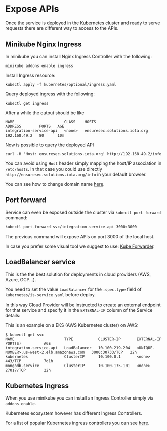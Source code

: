 # Expose APIs

Once the service is deployed in the Kubernetes cluster and ready to serve requests there are different way to access to the APIs.

## Minikube Nginx Ingress

In minikube you can install Nginx Ingress Controller with the following:

`minikube addons enable ingress`

Install Ingress resource:

`kubectl apply -f kubernetes/optional/ingress.yaml`

Query deployed ingress with the following:

`kubectl get ingress`

After a while the output should be like

```
NAME                      CLASS    HOSTS                          ADDRESS        PORTS   AGE
integration-service-api   <none>   ensuresec.solutions.iota.org   192.168.49.2   80      10m
```

Now is possible to query the deployed API

`curl -H 'Host: ensuresec.solutions.iota.org' http://192.168.49.2/info`

You can avoid using `Host` header simply mapping the host/IP association in `/etc/hosts`.
In that case you could use directly `http://ensuresec.solutions.iota.org/info` in your default browser.

You can see how to change domain name [here](configuration.md).

## Port forward

Service can even be exposed outside the cluster via `kubectl port forward` command:

`kubectl port-forward svc/integration-service-api 3000:3000`

The previous command will expose APIs on port 3000 of the local host.

In case you prefer some visual tool we suggest to use: [Kube Forwarder]([https://link](https://kube-forwarder.pixelpoint.io/)).

## LoadBalancer service

This is the the best solution for deployments in cloud providers (AWS, Azure, GCP...).

You need to set the value `LoadBalancer` for the `.spec.type` field of `kubernetes/is-service.yaml` before deploy.

In this way Cloud Provider will be instructed to create an external endpoint for that service and specify it in the `EXTERNAL-IP` column of the Service details:

This is an example on a EKS (AWS Kubernetes cluster) on AWS: 

```
$ kubectl get svc
NAME                      TYPE           CLUSTER-IP       EXTERNAL-IP                                                              PORT(S)          AGE
integration-service-api   LoadBalancer   10.100.219.204   <UNIQUE-NUMBER>.us-west-2.elb.amazonaws.com   3000:30733/TCP   22h
kubernetes                ClusterIP      10.100.0.1       <none>                                                                   443/TCP          7d1h
mongodb-service           ClusterIP      10.100.175.101   <none>                                                                   27017/TCP        22h
```

## Kubernetes Ingress

When you use minikube you can install an Ingress Controller simply via `addons enable`.

Kubernetes ecosystem however has different Ingress Controllers.

For a list of popular Kubernetes ingress controllers you can see [here](https://kubernetes.io/docs/concepts/services-networking/ingress-controllers/).

